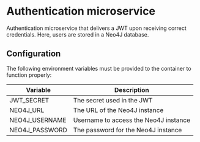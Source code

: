 # Authentication microservice
Authentication microservice that delivers a JWT upon receiving correct credentials.
Here, users are stored in a Neo4J database.

## Configuration
The following environment variables must be provided to the container to function properly:

| Variable | Description |
| --- | --- |
| JWT_SECRET | The secret used in the JWT |
| NEO4J_URL| The URL of the Neo4J instance |
| NEO4J_USERNAME| Username to access the Neo4J instance |
| NEO4J_PASSWORD | The password for the Neo4J instance |
